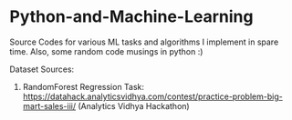 # Python-and-Machine-Learning
Source Codes for various ML tasks and algorithms I implement in spare time. Also, some random code musings in python :)

Dataset Sources:
1. RandomForest Regression Task: https://datahack.analyticsvidhya.com/contest/practice-problem-big-mart-sales-iii/
(Analytics Vidhya Hackathon)
